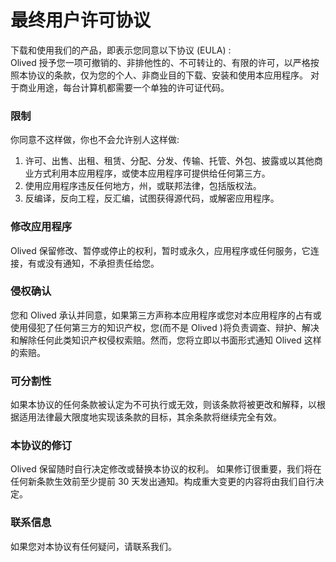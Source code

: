 # 最终用户许可协议

下载和使用我们的产品，即表示您同意以下协议 (EULA) :  
Olived 授予您一项可撤销的、非排他性的、不可转让的、有限的许可，以严格按照本协议的条款，仅为您的个人、非商业目的下载、安装和使用本应用程序。 对于商业用途，每台计算机都需要一个单独的许可证代码。

### 限制

你同意不这样做，你也不会允许别人这样做:

1. 许可、出售、出租、租赁、分配、分发、传输、托管、外包、披露或以其他商业方式利用本应用程序，或使本应用程序可提供给任何第三方。
2. 使用应用程序违反任何地方，州，或联邦法律，包括版权法。
3. 反编译，反向工程，反汇编，试图获得源代码，或解密应用程序。

### 修改应用程序

Olived 保留修改、暂停或停止的权利，暂时或永久，应用程序或任何服务，它连接，有或没有通知，不承担责任给您。

### 侵权确认

您和 Olived 承认并同意，如果第三方声称本应用程序或您对本应用程序的占有或使用侵犯了任何第三方的知识产权，您(而不是 Olived )将负责调查、辩护、解决和解除任何此类知识产权侵权索赔。然而，您将立即以书面形式通知 Olived 这样的索赔。

### 可分割性

如果本协议的任何条款被认定为不可执行或无效，则该条款将被更改和解释，以根据适用法律最大限度地实现该条款的目标，其余条款将继续完全有效。

### 本协议的修订

Olived 保留随时自行决定修改或替换本协议的权利。 如果修订很重要，我们将在任何新条款生效前至少提前 30 天发出通知。构成重大变更的内容将由我们自行决定。

### 联系信息

如果您对本协议有任何疑问，请联系我们。
